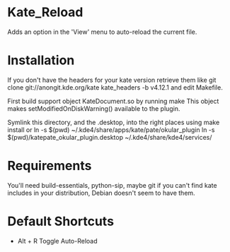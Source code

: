 Kate_Reload
===========

Adds an option in the 'View' menu to auto-reload the current file.

Installation
=================================================
If you don't have the headers for your kate version retrieve them like
    git clone git://anongit.kde.org/kate kate_headers -b v4.12.1
and edit Makefile.

First build support object KateDocument.so by running 
    make
This object makes setModifiedOnDiskWarning() available to the plugin.

Symlink this directory, and the .desktop, into the right places using 
    make install
or
    ln -s $(pwd) ~/.kde4/share/apps/kate/pate/okular_plugin
    ln -s $(pwd)/katepate_okular_plugin.desktop ~/.kde4/share/kde4/services/

Requirements
=================================================
You'll need build-essentials, python-sip, maybe git if you can't find 
kate includes in your distribution, Debian doesn't seem to have them.


Default Shortcuts
=================================================
- Alt + R Toggle Auto-Reload
